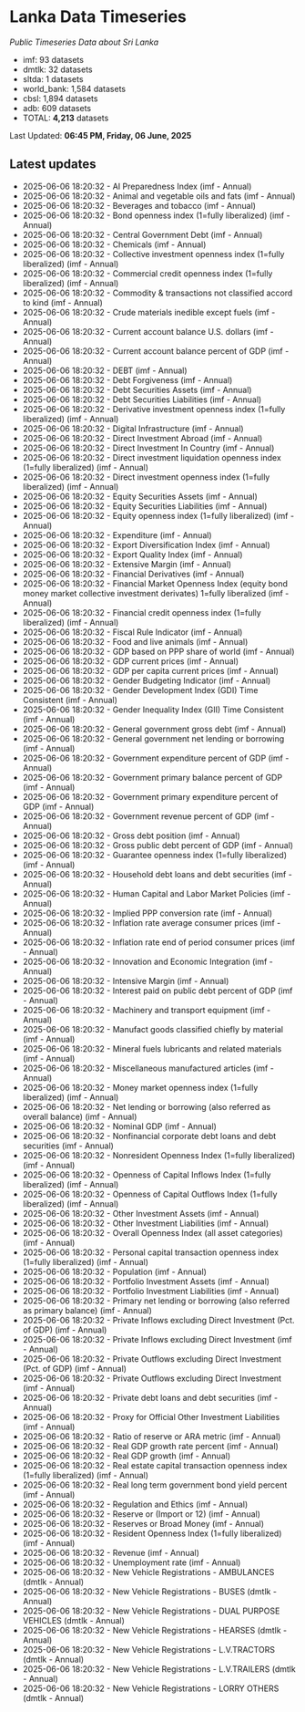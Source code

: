 # Lanka Data Timeseries
*Public Timeseries Data about Sri Lanka*

* imf: 93 datasets
* dmtlk: 32 datasets
* sltda: 1 datasets
* world_bank: 1,584 datasets
* cbsl: 1,894 datasets
* adb: 609 datasets
* TOTAL: **4,213** datasets

Last Updated: **06:45 PM, Friday, 06 June, 2025**

## Latest updates

* 2025-06-06 18:20:32 - AI Preparedness Index (imf - Annual)
* 2025-06-06 18:20:32 - Animal and vegetable oils and fats (imf - Annual)
* 2025-06-06 18:20:32 - Beverages and tobacco (imf - Annual)
* 2025-06-06 18:20:32 - Bond openness index (1=fully liberalized) (imf - Annual)
* 2025-06-06 18:20:32 - Central Government Debt (imf - Annual)
* 2025-06-06 18:20:32 - Chemicals (imf - Annual)
* 2025-06-06 18:20:32 - Collective investment openness index (1=fully liberalized) (imf - Annual)
* 2025-06-06 18:20:32 - Commercial credit openness index (1=fully liberalized) (imf - Annual)
* 2025-06-06 18:20:32 - Commodity & transactions not classified accord to kind (imf - Annual)
* 2025-06-06 18:20:32 - Crude materials inedible except fuels (imf - Annual)
* 2025-06-06 18:20:32 - Current account balance U.S. dollars (imf - Annual)
* 2025-06-06 18:20:32 - Current account balance percent of GDP (imf - Annual)
* 2025-06-06 18:20:32 - DEBT (imf - Annual)
* 2025-06-06 18:20:32 - Debt Forgiveness (imf - Annual)
* 2025-06-06 18:20:32 - Debt Securities Assets (imf - Annual)
* 2025-06-06 18:20:32 - Debt Securities Liabilities (imf - Annual)
* 2025-06-06 18:20:32 - Derivative investment openness index (1=fully liberalized) (imf - Annual)
* 2025-06-06 18:20:32 - Digital Infrastructure (imf - Annual)
* 2025-06-06 18:20:32 - Direct Investment Abroad (imf - Annual)
* 2025-06-06 18:20:32 - Direct Investment In Country (imf - Annual)
* 2025-06-06 18:20:32 - Direct investment liquidation openness index (1=fully liberalized) (imf - Annual)
* 2025-06-06 18:20:32 - Direct investment openness index (1=fully liberalized) (imf - Annual)
* 2025-06-06 18:20:32 - Equity Securities Assets (imf - Annual)
* 2025-06-06 18:20:32 - Equity Securities Liabilities (imf - Annual)
* 2025-06-06 18:20:32 - Equity openness index (1=fully liberalized) (imf - Annual)
* 2025-06-06 18:20:32 - Expenditure (imf - Annual)
* 2025-06-06 18:20:32 - Export Diversification Index (imf - Annual)
* 2025-06-06 18:20:32 - Export Quality Index (imf - Annual)
* 2025-06-06 18:20:32 - Extensive Margin (imf - Annual)
* 2025-06-06 18:20:32 - Financial Derivatives (imf - Annual)
* 2025-06-06 18:20:32 - Financial Market Openness Index (equity bond money market collective investment derivates) 1=fully liberalized (imf - Annual)
* 2025-06-06 18:20:32 - Financial credit openness index (1=fully liberalized) (imf - Annual)
* 2025-06-06 18:20:32 - Fiscal Rule Indicator (imf - Annual)
* 2025-06-06 18:20:32 - Food and live animals (imf - Annual)
* 2025-06-06 18:20:32 - GDP based on PPP share of world (imf - Annual)
* 2025-06-06 18:20:32 - GDP current prices (imf - Annual)
* 2025-06-06 18:20:32 - GDP per capita current prices (imf - Annual)
* 2025-06-06 18:20:32 - Gender Budgeting Indicator (imf - Annual)
* 2025-06-06 18:20:32 - Gender Development Index (GDI) Time Consistent (imf - Annual)
* 2025-06-06 18:20:32 - Gender Inequality Index (GII) Time Consistent (imf - Annual)
* 2025-06-06 18:20:32 - General government gross debt (imf - Annual)
* 2025-06-06 18:20:32 - General government net lending or borrowing (imf - Annual)
* 2025-06-06 18:20:32 - Government expenditure percent of GDP (imf - Annual)
* 2025-06-06 18:20:32 - Government primary balance percent of GDP (imf - Annual)
* 2025-06-06 18:20:32 - Government primary expenditure percent of GDP (imf - Annual)
* 2025-06-06 18:20:32 - Government revenue percent of GDP (imf - Annual)
* 2025-06-06 18:20:32 - Gross debt position (imf - Annual)
* 2025-06-06 18:20:32 - Gross public debt percent of GDP (imf - Annual)
* 2025-06-06 18:20:32 - Guarantee openness index (1=fully liberalized) (imf - Annual)
* 2025-06-06 18:20:32 - Household debt loans and debt securities (imf - Annual)
* 2025-06-06 18:20:32 - Human Capital and Labor Market Policies (imf - Annual)
* 2025-06-06 18:20:32 - Implied PPP conversion rate (imf - Annual)
* 2025-06-06 18:20:32 - Inflation rate average consumer prices (imf - Annual)
* 2025-06-06 18:20:32 - Inflation rate end of period consumer prices (imf - Annual)
* 2025-06-06 18:20:32 - Innovation and Economic Integration (imf - Annual)
* 2025-06-06 18:20:32 - Intensive Margin (imf - Annual)
* 2025-06-06 18:20:32 - Interest paid on public debt percent of GDP (imf - Annual)
* 2025-06-06 18:20:32 - Machinery and transport equipment (imf - Annual)
* 2025-06-06 18:20:32 - Manufact goods classified chiefly by material (imf - Annual)
* 2025-06-06 18:20:32 - Mineral fuels lubricants and related materials (imf - Annual)
* 2025-06-06 18:20:32 - Miscellaneous manufactured articles (imf - Annual)
* 2025-06-06 18:20:32 - Money market openness index (1=fully liberalized) (imf - Annual)
* 2025-06-06 18:20:32 - Net lending or borrowing (also referred as overall balance) (imf - Annual)
* 2025-06-06 18:20:32 - Nominal GDP (imf - Annual)
* 2025-06-06 18:20:32 - Nonfinancial corporate debt loans and debt securities (imf - Annual)
* 2025-06-06 18:20:32 - Nonresident Openness Index (1=fully liberalized) (imf - Annual)
* 2025-06-06 18:20:32 - Openness of Capital Inflows Index (1=fully liberalized) (imf - Annual)
* 2025-06-06 18:20:32 - Openness of Capital Outflows Index (1=fully liberalized) (imf - Annual)
* 2025-06-06 18:20:32 - Other Investment Assets (imf - Annual)
* 2025-06-06 18:20:32 - Other Investment Liabilities (imf - Annual)
* 2025-06-06 18:20:32 - Overall Openness Index (all asset categories) (imf - Annual)
* 2025-06-06 18:20:32 - Personal capital transaction openness index (1=fully liberalized) (imf - Annual)
* 2025-06-06 18:20:32 - Population (imf - Annual)
* 2025-06-06 18:20:32 - Portfolio Investment Assets (imf - Annual)
* 2025-06-06 18:20:32 - Portfolio Investment Liabilities (imf - Annual)
* 2025-06-06 18:20:32 - Primary net lending or borrowing (also referred as primary balance) (imf - Annual)
* 2025-06-06 18:20:32 - Private Inflows excluding Direct Investment (Pct. of GDP) (imf - Annual)
* 2025-06-06 18:20:32 - Private Inflows excluding Direct Investment (imf - Annual)
* 2025-06-06 18:20:32 - Private Outflows excluding Direct Investment (Pct. of GDP) (imf - Annual)
* 2025-06-06 18:20:32 - Private Outflows excluding Direct Investment (imf - Annual)
* 2025-06-06 18:20:32 - Private debt loans and debt securities (imf - Annual)
* 2025-06-06 18:20:32 - Proxy for Official Other Investment Liabilities (imf - Annual)
* 2025-06-06 18:20:32 - Ratio of reserve or ARA metric (imf - Annual)
* 2025-06-06 18:20:32 - Real GDP growth rate percent (imf - Annual)
* 2025-06-06 18:20:32 - Real GDP growth (imf - Annual)
* 2025-06-06 18:20:32 - Real estate capital transaction openness index (1=fully liberalized) (imf - Annual)
* 2025-06-06 18:20:32 - Real long term government bond yield percent (imf - Annual)
* 2025-06-06 18:20:32 - Regulation and Ethics (imf - Annual)
* 2025-06-06 18:20:32 - Reserve or (Import or 12) (imf - Annual)
* 2025-06-06 18:20:32 - Reserves or Broad Money (imf - Annual)
* 2025-06-06 18:20:32 - Resident Openness Index (1=fully liberalized) (imf - Annual)
* 2025-06-06 18:20:32 - Revenue (imf - Annual)
* 2025-06-06 18:20:32 - Unemployment rate (imf - Annual)
* 2025-06-06 18:20:32 - New Vehicle Registrations - AMBULANCES (dmtlk - Annual)
* 2025-06-06 18:20:32 - New Vehicle Registrations - BUSES (dmtlk - Annual)
* 2025-06-06 18:20:32 - New Vehicle Registrations - DUAL PURPOSE VEHICLES (dmtlk - Annual)
* 2025-06-06 18:20:32 - New Vehicle Registrations - HEARSES (dmtlk - Annual)
* 2025-06-06 18:20:32 - New Vehicle Registrations - L.V.TRACTORS (dmtlk - Annual)
* 2025-06-06 18:20:32 - New Vehicle Registrations - L.V.TRAILERS (dmtlk - Annual)
* 2025-06-06 18:20:32 - New Vehicle Registrations - LORRY OTHERS (dmtlk - Annual)